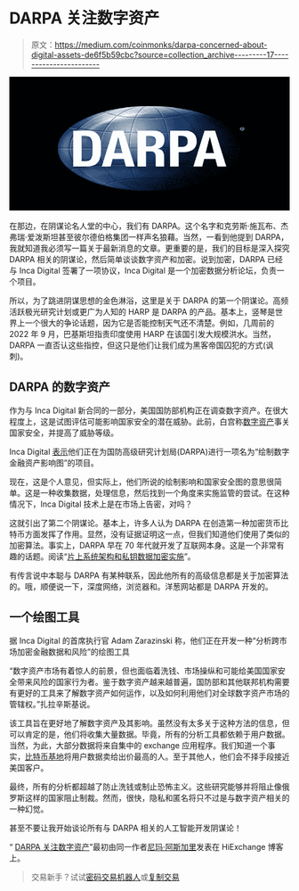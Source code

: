 # DARPA 关注数字资产

> 原文：<https://medium.com/coinmonks/darpa-concerned-about-digital-assets-de6f5b59cbc?source=collection_archive---------17----------------------->

![](img/ed0fda9e8ff77841431e753ad83506d7.png)

在那边，在阴谋论名人堂的中心，我们有 DARPA。这个名字和克劳斯·施瓦布、杰弗瑞·爱泼斯坦甚至彼尔德伯格集团一样声名狼藉。当然，一看到他提到 DARPA，我就知道我必须写一篇关于最新消息的文章。更重要的是，我们的目标是深入探究 DARPA 相关的阴谋论，然后简单谈谈数字资产和加密。说到加密，DARPA 已经与 Inca Digital 签署了一项协议，Inca Digital 是一个加密数据分析论坛，负责一个项目。

所以，为了跳进阴谋思想的金色淋浴，这里是关于 DARPA 的第一个阴谋论。高频活跃极光研究计划或更广为人知的 HARP 是 DARPA 的产品。基本上，竖琴是世界上一个很大的争论话题，因为它是否能控制天气还不清楚。例如，几周前的 2022 年 9 月，巴基斯坦指责印度使用 HARP 在该国引发大规模洪水。当然，DARPA 一直否认这些指控，但这只是他们让我们成为黑客帝国囚犯的方式(讽刺)。

## **DARPA 的数字资产**

作为与 Inca Digital 新合同的一部分，美国国防部机构正在调查数字资产。在很大程度上，这是试图评估可能影响国家安全的潜在威胁。此前，白宫称[数字资产](https://blog.hi.exchange/white-house-on-digital-assets/)事关国家安全，并提高了威胁等级。

Inca Digital [表示](https://www.prnewswire.com/news-releases/darpa-launches-crypto-project-with-inca-digital-301632136.html)他们正在为国防高级研究计划局(DARPA)进行一项名为“绘制数字金融资产影响图”的项目。

现在，这是个人意见，但实际上，他们所说的绘制影响和国家安全图的意思很简单。这是一种收集数据，处理信息，然后找到一个角度来实施监管的尝试。在这种情况下，Inca Digital 技术上是在市场上告密，对吗？

这就引出了第二个阴谋论。基本上，许多人认为 DARPA 在创造第一种加密货币比特币方面发挥了作用。显然，没有证据证明这一点，但我们知道他们使用了类似的加密算法。事实上，DARPA 早在 70 年代就开发了互联网本身。这是一个非常有趣的话题。阅读“[片上系统架构和私钥数据加密实施](https://books.google.com/books?id=V_N6DDsxLqkC&pg=PA100&lpg=PA100&dq=darpa+sha+sha512&source=bl&ots=xjkDrLse9T&sig=ACfU3U2oVm5At-19E5-4SJ8cYdZtuIkg4Q&hl=en&sa=X&ved=2ahUKEwispbfFuK_6AhUFxAIHHWpAB9QQ6AF6BAgjEAM#v=onepage&q=darpa%20sha%20sha512&f=false)”。

有传言说中本聪与 DARPA 有某种联系，因此他所有的高级信息都是关于加密算法的。哦，顺便说一下，深度网络，浏览器和。洋葱网站都是 DARPA 开发的。

## **一个绘图工具**

据 Inca Digital 的首席执行官 Adam Zarazinski 称，他们正在开发一种“分析跨市场加密金融数据和风险”的绘图工具

“数字资产市场有着惊人的前景，但也面临着洗钱、市场操纵和可能给美国国家安全带来风险的国家行为者。鉴于数字资产越来越普遍，国防部和其他联邦机构需要有更好的工具来了解数字资产如何运作，以及如何利用他们对全球数字资产市场的管辖权。”扎拉辛斯基说。

该工具旨在更好地了解数字资产及其影响。虽然没有太多关于这种方法的信息，但可以肯定的是，他们将收集大量数据。毕竟，所有的分析工具都依赖于用户数据。当然，为此，大部分数据将来自集中的 exchange 应用程序。我们知道一个事实，[比特币基地](https://blog.hi.exchange/coinbase-exchange-selling-user-data/)将用户数据卖给出价最高的人。至于其他人，他们会不择手段接近美国客户。

最终，所有的分析都超越了防止洗钱或制止恐怖主义。这些研究能够并将阻止像俄罗斯这样的国家阻止制裁。然而，很快，隐私和匿名将只不过是与数字资产相关的一种幻觉。

甚至不要让我开始谈论所有与 DARPA 相关的人工智能开发阴谋论！

“ [DARPA 关注数字资产](https://blog.hi.exchange/darpa-digital-assets/)”最初由同一作者[尼玛·阿斯加里](https://blog.hi.exchange/author/nimaasgari/)发表在 HiExchange 博客上。

> 交易新手？试试[密码交易机器人](/coinmonks/crypto-trading-bot-c2ffce8acb2a)或[复制交易](/coinmonks/top-10-crypto-copy-trading-platforms-for-beginners-d0c37c7d698c)